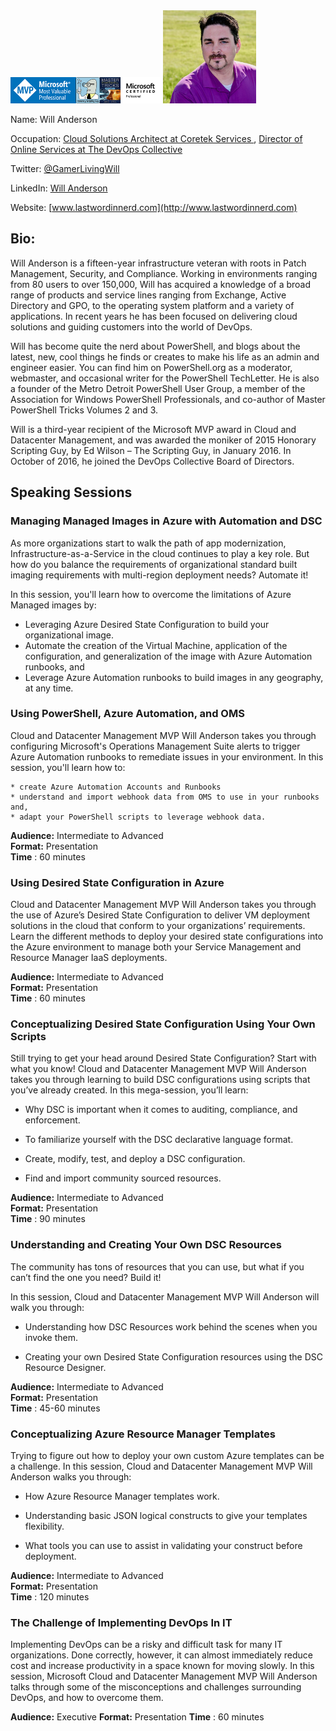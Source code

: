 <img src="./media/RevisedSig.png" height="42">
<img src="./media/image1.jpeg" width="149" height="149" />

Name: Will Anderson

Occupation: [ Cloud Solutions Architect at Coretek Services ](http://www.coretekservices.com/ "Coretek Services"), [ Director of Online Services at The DevOps Collective ](https://devopscollective.org)

Twitter: [@GamerLivingWill](twitter.com/gamerlivingwill)

LinkedIn: [Will Anderson](https://www.linkedin.com/in/gamerlivingwill/)

Website: [www.lastwordinnerd.com](http://www.lastwordinnerd.com)

## Bio:

Will Anderson is a fifteen-year infrastructure veteran with roots in Patch Management, Security, and Compliance. Working in environments ranging from 80 users to over 150,000, Will has acquired a knowledge of a broad range of products and service lines ranging from Exchange, Active Directory and GPO, to the operating system platform and a variety of applications. In recent years he has been focused on delivering cloud solutions and guiding customers into the world of DevOps.

Will has become quite the nerd about PowerShell, and blogs about the latest, new, cool things he finds or creates to make his life as an admin and engineer easier. You can find him on PowerShell.org as a moderator, webmaster, and occasional writer for the PowerShell TechLetter. He is also a founder of the Metro Detroit PowerShell User Group, a member of the Association for Windows PowerShell Professionals, and co-author of Master PowerShell Tricks Volumes 2 and 3.

Will is a third-year recipient of the Microsoft MVP award in Cloud and Datacenter Management, and was awarded the moniker of 2015 Honorary Scripting Guy, by Ed Wilson – The Scripting Guy, in January 2016. In October of 2016, he joined the DevOps Collective Board of Directors.

## Speaking Sessions

### Managing Managed Images in Azure with Automation and DSC

As more organizations start to walk the path of app modernization,
Infrastructure-as-a-Service in the cloud continues to play a key role.
But how do you balance the requirements of organizational standard built 
imaging requirements with multi-region deployment needs?  Automate it!

In this session, you'll learn how to overcome the limitations of Azure 
Managed images by:
   
   * Leveraging Azure Desired State Configuration to build your organizational image.
   * Automate the creation of the Virtual Machine, application of the configuration, and 
      generalization of the image with Azure Automation runbooks, and
   * Leverage Azure Automation runbooks to build images in any geography, at any time.

### Using PowerShell, Azure Automation, and OMS

Cloud and Datacenter Management MVP Will Anderson takes you through 
configuring Microsoft's Operations Management Suite alerts to trigger 
Azure Automation runbooks to remediate issues in your environment.  In 
this session, you'll learn how to:

    * create Azure Automation Accounts and Runbooks
    * understand and import webhook data from OMS to use in your runbooks
    and,
    * adapt your PowerShell scripts to leverage webhook data.

**Audience:** Intermediate to Advanced  
**Format:** Presentation  
**Time** : 60 minutes

### Using Desired State Configuration in Azure

Cloud and Datacenter Management MVP Will Anderson takes you through the
use of Azure’s Desired State Configuration to deliver VM deployment
solutions in the cloud that conform to your organizations’ requirements.
Learn the different methods to deploy your desired state configurations
into the Azure environment to manage both your Service Management and
Resource Manager IaaS deployments.

**Audience:** Intermediate to Advanced  
**Format:** Presentation  
**Time** : 60 minutes

### Conceptualizing Desired State Configuration Using Your Own Scripts

Still trying to get your head around Desired State Configuration? Start
with what you know! Cloud and Datacenter Management MVP Will Anderson
takes you through learning to build DSC configurations using scripts
that you’ve already created. In this mega-session, you’ll learn:

-   Why DSC is important when it comes to auditing, compliance,
    and enforcement.

-   To familiarize yourself with the DSC declarative language format.

-   Create, modify, test, and deploy a DSC configuration.

-   Find and import community sourced resources.

**Audience:** Intermediate to Advanced  
**Format:** Presentation  
**Time** : 90 minutes

### Understanding and Creating Your Own DSC Resources

The community has tons of resources that you can use, but what if you
can’t find the one you need? Build it!

In this session, Cloud and Datacenter Management MVP Will Anderson will
walk you through:

-   Understanding how DSC Resources work behind the scenes when you
    invoke them.

-   Creating your own Desired State Configuration resources using the
    DSC Resource Designer.

**Audience:** Intermediate to Advanced  
**Format:** Presentation  
**Time** : 45-60 minutes

### Conceptualizing Azure Resource Manager Templates

Trying to figure out how to deploy your own custom Azure templates can
be a challenge. In this session, Cloud and Datacenter Management MVP
Will Anderson walks you through:

-   How Azure Resource Manager templates work.

-   Understanding basic JSON logical constructs to give your
    templates flexibility.

-   What tools you can use to assist in validating your construct
    before deployment.

**Audience:** Intermediate to Advanced  
**Format:** Presentation  
**Time** : 120 minutes

### The Challenge of Implementing DevOps In IT

Implementing DevOps can be a risky and difficult task for many IT organizations.  Done correctly, however, it can almost immediately reduce cost and increase productivity in a space known for moving slowly. In this session, Microsoft Cloud and Datacenter Management MVP Will Anderson talks through some of the misconceptions and challenges surrounding DevOps, and how to overcome them.

**Audience:** Executive
**Format:** Presentation
**Time** : 60 minutes
